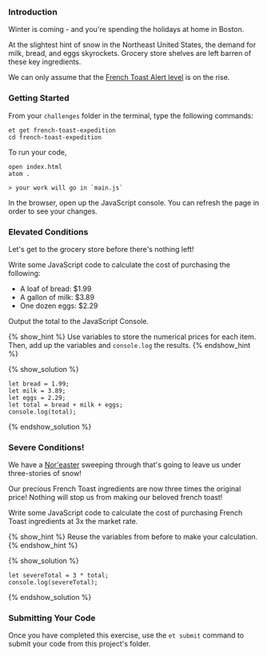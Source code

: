 ### Introduction

Winter is coming - and you're spending the holidays at home in Boston.

At the slightest hint of snow in the Northeast United States, the demand for
milk, bread, and eggs skyrockets. Grocery store shelves are left barren of
these key ingredients.  

We can only assume that the [French Toast Alert level](http://www.universalhub.com/french-toast) is on the rise.

### Getting Started

From your `challenges` folder in the terminal, type the following commands:

```no-highlight
et get french-toast-expedition
cd french-toast-expedition
```
To run your code,

```no-highlight
open index.html
atom .

> your work will go in `main.js`
```

In the browser, open up the JavaScript console. You can refresh the page in order to see your changes.

### Elevated Conditions

Let's get to the grocery store before there's nothing left!

Write some JavaScript code to calculate the cost of purchasing the following:

* A loaf of bread: $1.99
* A gallon of milk: $3.89
* One dozen eggs: $2.29

Output the total to the JavaScript Console.

{% show_hint %}
Use variables to store the numerical prices for each item. Then, add up the
variables and `console.log` the results.
{% endshow_hint %}

{% show_solution %}
```no-highlight
let bread = 1.99;
let milk = 3.89;
let eggs = 2.29;
let total = bread + milk + eggs;
console.log(total);
```
{% endshow_solution %}


### Severe Conditions!

We have a [Nor'easter](https://en.wikipedia.org/wiki/Nor%27easter) sweeping
through that's going to leave us under three-stories of snow!

Our precious French Toast ingredients are now three times the original price!
Nothing will stop us from making our beloved french toast!

Write some JavaScript code to calculate the cost of purchasing French Toast
ingredients at 3x the market rate.

{% show_hint %}
Reuse the variables from before to make your calculation.
{% endshow_hint %}

{% show_solution %}
```no-highlight
let severeTotal = 3 * total;
console.log(severeTotal);
```
{% endshow_solution %}


### Submitting Your Code

Once you have completed this exercise, use the `et submit` command to submit your code from this project's folder.
